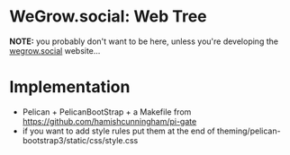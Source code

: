 WeGrow.social: Web Tree
=======

**NOTE:** you probably don't want to be here, unless you're developing the
[wegrow.social](https://wegrow.social) website...

# Implementation

- Pelican + PelicanBootStrap + a Makefile from
  https://github.com/hamishcunningham/pi-gate
- if you want to add style rules put them at the end of
  theming/pelican-bootstrap3/static/css/style.css
